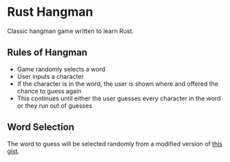 Rust Hangman
============

Classic hangman game written to learn Rust.

Rules of Hangman
----------------

 - Game randomly selects a word
 - User inputs a character
 - If the character is in the word, the user is shown where and offered the chance to guess again
 - This continues until either the user guesses every character in the word or they run out of guesses

Word Selection
--------------

The word to guess will be selected randomly from a modified version of [this gist](https://gist.github.com/deekayen/4148741).
